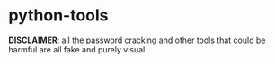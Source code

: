 # python-tools
**DISCLAIMER**: all the password cracking and other tools that could be harmful are all fake and purely visual.

